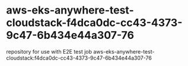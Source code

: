 # aws-eks-anywhere-test-cloudstack-f4dca0dc-cc43-4373-9c47-6b434e44a307-76
repository for use with E2E test job aws-eks-anywhere-test-cloudstack:f4dca0dc-cc43-4373-9c47-6b434e44a307-76
